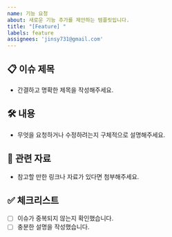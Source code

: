 ```yaml
---
name: 기능 요청
about: 새로운 기능 추가를 제안하는 템플릿입니다.
title: "[Feature] "
labels: feature
assignees: 'jinsy731@gmail.com'
---
```


## 📋 이슈 제목
- 간결하고 명확한 제목을 작성해주세요.

## 🛠️ 내용
- 무엇을 요청하거나 수정하려는지 구체적으로 설명해주세요.

## 🔗 관련 자료
- 참고할 만한 링크나 자료가 있다면 첨부해주세요.

## ✅ 체크리스트
- [ ] 이슈가 중복되지 않는지 확인했습니다.
- [ ] 충분한 설명을 작성했습니다.
